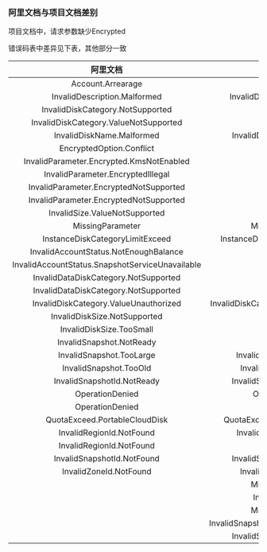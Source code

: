 ### 阿里文档与项目文档差别

项目文档中，请求参数缺少Encrypted

错误码表中差异见下表，其他部分一致

|阿里文档|项目文档|
|:-:|:-:|
|Account.Arrearage||
|InvalidDescription.Malformed|InvalidDescription.Malformed|
|InvalidDiskCategory.NotSupported||
|InvalidDiskCategory.ValueNotSupported||
|InvalidDiskName.Malformed|InvalidDiskName.Malformed|
|EncryptedOption.Conflict||
|InvalidParameter.Encrypted.KmsNotEnabled||
|InvalidParameter.EncryptedIllegal||
|InvalidParameter.EncryptedNotSupported||
|InvalidParameter.EncryptedNotSupported||
|InvalidSize.ValueNotSupported||
|MissingParameter|MissingParameter|
|InstanceDiskCategoryLimitExceed|InstanceDiskCategoryLimitExceed|
|InvalidAccountStatus.NotEnoughBalance||
|InvalidAccountStatus.SnapshotServiceUnavailable||
|InvalidDataDiskCategory.NotSupported||
|InvalidDataDiskCategory.NotSupported||
|InvalidDiskCategory.ValueUnauthorized|InvalidDiskCategory.ValueUnauthorized|
|InvalidDiskSize.NotSupported||
|InvalidDiskSize.TooSmall||
|InvalidSnapshot.NotReady||
|InvalidSnapshot.TooLarge|InvalidSnapshot.TooLarge|
|InvalidSnapshot.TooOld|InvalidSnapshot.TooOld|
|InvalidSnapshotId.NotReady|InvalidSnapshotId.NotReady|
|OperationDenied|OperationDenied|
|OperationDenied||
|QuotaExceed.PortableCloudDisk|QuotaExceed.PortableCloudDisk|
|InvalidRegionId.NotFound|InvalidRegionId.NotFound|
|InvalidRegionId.NotFound||
|InvalidSnapshotId.NotFound|InvalidSnapshotId.NotFound|
|InvalidZoneId.NotFound|InvalidZoneId.NotFound|
||MissingParameter|
||InvalidParameter|
||MissingParameter|
||InvalidSnapshotId.NotDataDiskSnapshot|
||InvalidSnapshotId.NotFound|
